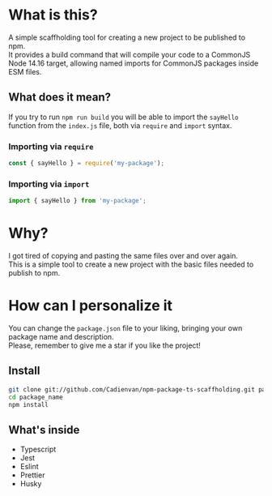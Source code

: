 # What is this?

A simple scaffholding tool for creating a new project to be published to npm.  
It provides a build command that will compile your code to a CommonJS Node 14.16 target, allowing named imports for CommonJS packages inside ESM files.

## What does it mean?

If you try to run `npm run build` you will be able to import the `sayHello` function from the `index.js` file, both via `require` and `import` syntax.

### Importing via `require`

```js
const { sayHello } = require('my-package');
```

### Importing via `import`

```js
import { sayHello } from 'my-package';
```

# Why?

I got tired of copying and pasting the same files over and over again.  
This is a simple tool to create a new project with the basic files needed to publish to npm.

# How can I personalize it

You can change the `package.json` file to your liking, bringing your own package name and description.  
Please, remember to give me a star if you like the project!

## Install

```bash
git clone git://github.com/Cadienvan/npm-package-ts-scaffholding.git package_name
cd package_name
npm install
```

## What's inside

- Typescript
- Jest
- Eslint
- Prettier
- Husky
